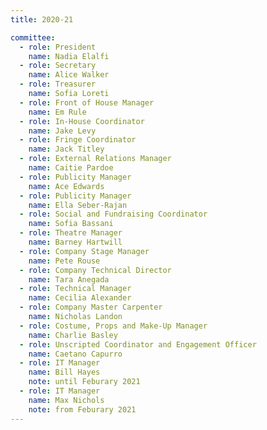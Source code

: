 ```yaml
---
title: 2020-21

committee:
  - role: President
    name: Nadia Elalfi
  - role: Secretary
    name: Alice Walker
  - role: Treasurer
    name: Sofia Loreti
  - role: Front of House Manager
    name: Em Rule
  - role: In-House Coordinator
    name: Jake Levy
  - role: Fringe Coordinator
    name: Jack Titley
  - role: External Relations Manager
    name: Caitie Pardoe
  - role: Publicity Manager
    name: Ace Edwards
  - role: Publicity Manager
    name: Ella Seber-Rajan
  - role: Social and Fundraising Coordinator
    name: Sofia Bassani
  - role: Theatre Manager
    name: Barney Hartwill
  - role: Company Stage Manager
    name: Pete Rouse
  - role: Company Technical Director
    name: Tara Anegada
  - role: Technical Manager
    name: Cecilia Alexander
  - role: Company Master Carpenter
    name: Nicholas Landon
  - role: Costume, Props and Make-Up Manager
    name: Charlie Basley
  - role: Unscripted Coordinator and Engagement Officer
    name: Caetano Capurro
  - role: IT Manager
    name: Bill Hayes
    note: until Feburary 2021
  - role: IT Manager
    name: Max Nichols
    note: from Feburary 2021
---
```


